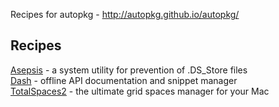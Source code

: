 Recipes for autopkg - http://autopkg.github.io/autopkg/
## Recipes
[Asepsis](http://asepsis.binaryage.com/) - a system utility for prevention of .DS_Store files<br />
[Dash](http://kapeli.com/dash) - offline API documentation and snippet manager<br />
[TotalSpaces2](http://totalspaces.binaryage.com/) - the ultimate grid spaces manager for your Mac<br />
